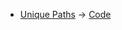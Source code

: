 * [Unique Paths](https://leetcode.com/problems/unique-paths/) -> [Code](https://github.com/SiddheshKhedekar/DsaPracticeSolutions/LeetCode/DSA/UniquePaths/script.py)